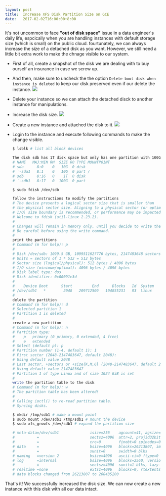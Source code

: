 ```yaml
---
layout: post
title:  Increase XFS Disk Partition Size on GCE
date:   2017-02-02T16:00:00+8:00
---
```


It's not uncommon to face **"out of disk space"** issue in a data engineer's daily life, espcically when you are handling instances with default storage size (which is small) on the public cloud. fourtunately, we can always increase the size of a detached disk as you want. However, we still need a little bit extra work to make the chnage visible to our system.

* First of all, create a snapshot of the disk we are dealing with to buy ourself an insurance in case we screw up.

* And then, make sure to uncheck the the option `Delete boot disk when instance is deleted` to keep our disk preserved even if our delete the instance. 
![]({{site.baseurl}}/images/uncheck-delete-boot-disk-when-instance-is-deleted.png)

* Delete your instance so we can attach the detached disck to another instance for manipulations.

* Increase the disk size.
![]({{site.baseurl}}/images/increase-disk-size.png)

* Create a new instance and attached the disk to it.
![]({{site.baseurl}}/images/attach-the-fully-filled-disk-to-an-instance.png)

* Login to the instance and execute following commands to make the change visible.

  ```bash
  $ lsblk # list all block devices
  
  The disk sdb has 1T disk space but only has one partition with 100G, which means you can expand the size of the partition 
  # NAME   MAJ:MIN RM  SIZE RO TYPE MOUNTPOINT
  # sda      8:0    0   10G  0 disk
  # `-sda1   8:1    0   10G  0 part /
  # sdb      8:16   0    1T  0 disk
  # `-sdb1   8:17   0  100G  0 part
  ```

  ```bash
  $ sudo fdisk /dev/sdb
  
  follow the instructions to modify the partitions
  # The device presents a logical sector size that is smaller than
  # the physical sector size. Aligning to a physical sector (or optimal
  # I/O) size boundary is recommended, or performance may be impacted.
  # Welcome to fdisk (util-linux 2.23.2).
  # 
  # Changes will remain in memory only, until you decide to write them.
  # Be careful before using the write command.
  # 
  print the partitions 
  # Command (m for help): p
  # 
  # Disk /dev/sdb: 1099.5 GB, 1099511627776 bytes, 2147483648 sectors
  # Units = sectors of 1 * 512 = 512 bytes
  # Sector size (logical/physical): 512 bytes / 4096 bytes
  # I/O size (minimum/optimal): 4096 bytes / 4096 bytes
  # Disk label type: dos
  # Disk identifier: 0x00091e3d
  # 
  #    Device Boot      Start         End      Blocks   Id  System
  # /dev/sdb1   *        2048   209712509   104855231   83  Linux
  # 
  delete the partition
  # Command (m for help): d
  # Selected partition 1
  # Partition 1 is deleted
  # 
  create a new partition
  # Command (m for help): n
  # Partition type:
  #    p   primary (0 primary, 0 extended, 4 free)
  #    e   extended
  # Select (default p): p
  # Partition number (1-4, default 1): 1
  # First sector (2048-2147483647, default 2048):
  # Using default value 2048
  # Last sector, +sectors or +size{K,M,G} (2048-2147483647, default 2147483647):
  # Using default value 2147483647
  # Partition 1 of type Linux and of size 1024 GiB is set
  # 
  write the partition table to the disk
  # Command (m for help): w
  # The partition table has been altered!
  # 
  # Calling ioctl() to re-read partition table.
  # Syncing disks.
  ```

  ```bash
  $ mkdir /tmp/sdb1 # make a mount point
  $ sudo mount /dev/sdb1 /tmp/sdb1 # mount the device
  $ sudo xfs_growfs /dev/sdb1 # expand the partition size
  
  # meta-data=/dev/sdb1              isize=256    agcount=41, agsize=655296 blks
  #          =                       sectsz=4096  attr=2, projid32bit=1
  #          =                       crc=0        finobt=0 spinodes=0
  # data     =                       bsize=4096   blocks=26213807, imaxpct=25
  #          =                       sunit=0      swidth=0 blks
  # naming   =version 2              bsize=4096   ascii-ci=0 ftype=0
  # log      =internal               bsize=4096   blocks=2560, version=2
  #          =                       sectsz=4096  sunit=1 blks, lazy-count=1
  # realtime =none                   extsz=4096   blocks=0, rtextents=0
  # data blocks changed from 26213807 to 268435200
  ```

That's it! We successfully increased the disk size. We can now create a new instance with this disk with all our data intact.
